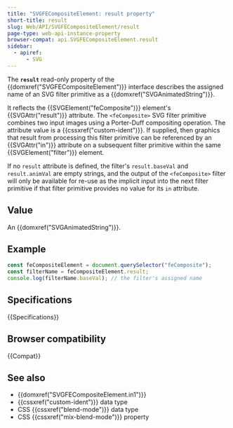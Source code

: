 ```yaml
---
title: "SVGFECompositeElement: result property"
short-title: result
slug: Web/API/SVGFECompositeElement/result
page-type: web-api-instance-property
browser-compat: api.SVGFECompositeElement.result
sidebar:
  - apiref:
      - SVG
---
```


The **`result`** read-only property of the {{domxref("SVGFECompositeElement")}} interface describes the assigned name of an SVG filter primitive as a {{domxref("SVGAnimatedString")}}.

It reflects the {{SVGElement("feComposite")}} element's {{SVGAttr("result")}} attribute. The `<feComposite>` SVG filter primitive combines two input images using a Porter-Duff compositing operation. The attribute value is a {{cssxref("custom-ident")}}. If supplied, then graphics that result from processing this filter primitive can be referenced by an {{SVGAttr("in")}} attribute on a subsequent filter primitive within the same {{SVGElement("filter")}} element.

If no `result` attribute is defined, the filter's `result.baseVal` and `result.animVal` are empty strings, and the output of the `<feComposite>` filter will only be available for re-use as the implicit input into the next filter primitive if that filter primitive provides no value for its `in` attribute.

## Value

An {{domxref("SVGAnimatedString")}}.

## Example

```js
const feCompositeElement = document.querySelector("feComposite");
const filterName = feCompositeElement.result;
console.log(filterName.baseVal); // the filter's assigned name
```

## Specifications

{{Specifications}}

## Browser compatibility

{{Compat}}

## See also

- {{domxref("SVGFECompositeElement.in1")}}
- {{cssxref("custom-ident")}} data type
- CSS {{cssxref("blend-mode")}} data type
- CSS {{cssxref("mix-blend-mode")}} property
